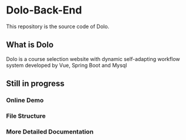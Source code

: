 # Dolo-Back-End
This repository is the source code of Dolo.

## What is Dolo
Dolo is a course selection website with dynamic self-adapting workflow system developed by Vue, Spring Boot and Mysql

## Still in progress
### Online Demo
### File Structure
### More Detailed Documentation
